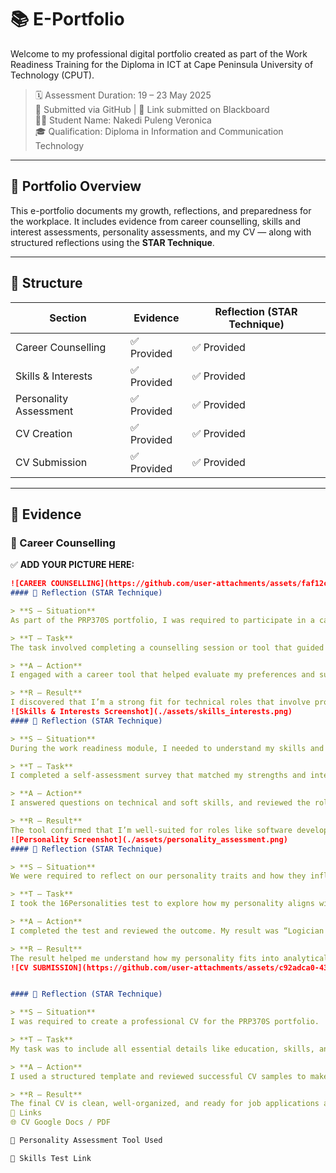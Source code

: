 # 📚 E-Portfolio

Welcome to my professional digital portfolio created as part of the Work Readiness Training for the Diploma in ICT at Cape Peninsula University of Technology (CPUT).

> 🗓️ Assessment Duration: 19 – 23 May 2025  
> 📁 Submitted via GitHub | 🔗 Link submitted on Blackboard  
> 👩‍💻 Student Name: Nakedi Puleng Veronica  
> 🎓 Qualification: Diploma in Information and Communication Technology  

---

## 📌 Portfolio Overview

This e-portfolio documents my growth, reflections, and preparedness for the workplace. It includes evidence from career counselling, skills and interest assessments, personality assessments, and my CV — along with structured reflections using the **STAR Technique**.

---

## 🧭 Structure

| Section | Evidence | Reflection (STAR Technique) |
|--------|----------|------------------------------|
| Career Counselling | ✅ Provided | ✅ Provided |
| Skills & Interests | ✅ Provided | ✅ Provided |
| Personality Assessment | ✅ Provided | ✅ Provided |
| CV Creation | ✅ Provided | ✅ Provided |
| CV Submission | ✅ Provided | ✅ Provided |

---

## 📁 Evidence

### 📍 Career Counselling

✅ **ADD YOUR PICTURE HERE:**
```markdown
![CAREER COUNSELLING](https://github.com/user-attachments/assets/faf12c46-822a-4943-8918-6c5a3b3bee3b)
#### 🧠 Reflection (STAR Technique)

> **S – Situation**  
As part of the PRP370S portfolio, I was required to participate in a career counselling session to better understand the ICT roles that align with my profile.

> **T – Task**  
The task involved completing a counselling session or tool that guided me to identify career paths suited to my personality, interests, and strengths.

> **A – Action**  
I engaged with a career tool that helped evaluate my preferences and suggested suitable roles. I also took notes and reflected on how these roles fit into my long-term vision.

> **R – Result**  
I discovered that I’m a strong fit for technical roles that involve problem-solving and analysis. This has motivated me to focus on learning SQL, systems thinking, and database tools to strengthen my profile.
![Skills & Interests Screenshot](./assets/skills_interests.png)
#### 🧠 Reflection (STAR Technique)

> **S – Situation**  
During the work readiness module, I needed to understand my skills and career interests better.

> **T – Task**  
I completed a self-assessment survey that matched my strengths and interests with ICT roles.

> **A – Action**  
I answered questions on technical and soft skills, and reviewed the role suggestions given by the tool.

> **R – Result**  
The tool confirmed that I’m well-suited for roles like software developer and UI/UX designer, which aligns with my passion for problem-solving and creativity.
![Personality Screenshot](./assets/personality_assessment.png)
#### 🧠 Reflection (STAR Technique)

> **S – Situation**  
We were required to reflect on our personality traits and how they influence career paths.

> **T – Task**  
I took the 16Personalities test to explore how my personality aligns with ICT careers.

> **A – Action**  
I completed the test and reviewed the outcome. My result was “Logician (INTP-T)”, a personality type known for analytical thinking.

> **R – Result**  
The result helped me understand how my personality fits into analytical roles such as system analyst or software tester.
![CV SUBMISSION](https://github.com/user-attachments/assets/c92adca0-4317-4fb1-94ec-baa6d93861ae)


#### 🧠 Reflection (STAR Technique)

> **S – Situation**  
I was required to create a professional CV for the PRP370S portfolio.

> **T – Task**  
My task was to include all essential details like education, skills, and objective in a clear format.

> **A – Action**  
I used a structured template and reviewed successful CV samples to make mine strong and professional.

> **R – Result**  
The final CV is clean, well-organized, and ready for job applications and internships.
🔗 Links
🌐 CV Google Docs / PDF

🧠 Personality Assessment Tool Used

🎯 Skills Test Link
